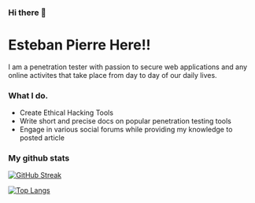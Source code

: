 ### Hi there 👋


# Esteban Pierre Here!!

I am a penetration tester with passion to secure web applications and any online activites that take place from day to day of our daily lives.

### What I do.
* Create Ethical Hacking Tools
* Write short and precise docs on popular penetration testing tools
* Engage in various social forums while providing my knowledge to posted article



### My github stats

[![GitHub Streak](https://github-readme-streak-stats.herokuapp.com?user=ModimoESTEBAN&theme=transparent)](https://git.io/streak-stats)


[![Top Langs](https://github-readme-stats.vercel.app/api/top-langs/?username=ModimoESTEBAN&theme=transparent)](https://github.com/anuraghazra/github-readme-stats)
